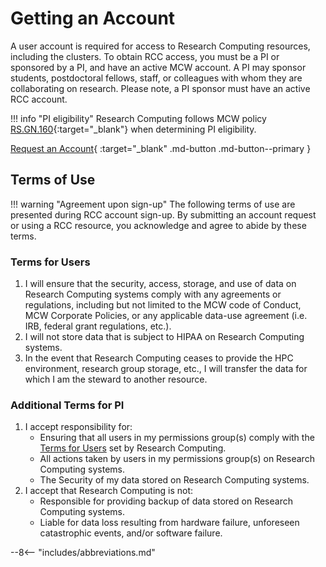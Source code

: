 # Getting an Account

A user account is required for access to Research Computing resources, including the clusters. To obtain RCC access, you must be a PI or sponsored by a PI, and have an active MCW account. A PI may sponsor students, postdoctoral fellows, staff, or colleagues with whom they are collaborating on research. Please note, a PI sponsor must have an active RCC account.

!!! info "PI eligibility"
    Research Computing follows MCW policy [RS.GN.160](https://infoscope.mcw.edu/Corporate-Policies/Principal-Investigator-Eligibility.htm){:target="_blank"} when determining PI eligibility.

[Request an Account](https://forms.office.com/r/98QNm6cAyt){ :target="_blank" .md-button .md-button--primary }

## Terms of Use

!!! warning "Agreement upon sign-up"
    The following terms of use are presented during RCC account sign-up. By submitting an account request or using a RCC resource, you acknowledge and agree to abide by these terms.

### Terms for Users

1. I will ensure that the security, access, storage, and use of data on Research Computing systems comply with any agreements or regulations, including but not limited to the MCW code of Conduct, MCW Corporate Policies, or any applicable data-use agreement (i.e. IRB, federal grant regulations, etc.).
2. I will not store data that is subject to HIPAA on Research Computing systems.
3. In the event that Research Computing ceases to provide the HPC environment, research group storage, etc., I will transfer the data for which I am the steward to another resource.

### Additional Terms for PI

1. I accept responsibility for:
    - Ensuring that all users in my permissions group(s) comply with the [Terms for Users](#terms-for-users) set by Research Computing.
    - All actions taken by users in my permissions group(s) on Research Computing systems.
    - The Security of my data stored on Research Computing systems.
2. I accept that Research Computing is not:
    - Responsible for providing backup of data stored on Research Computing systems.
    - Liable for data loss resulting from hardware failure, unforeseen catastrophic events, and/or software failure.

--8<-- "includes/abbreviations.md"
